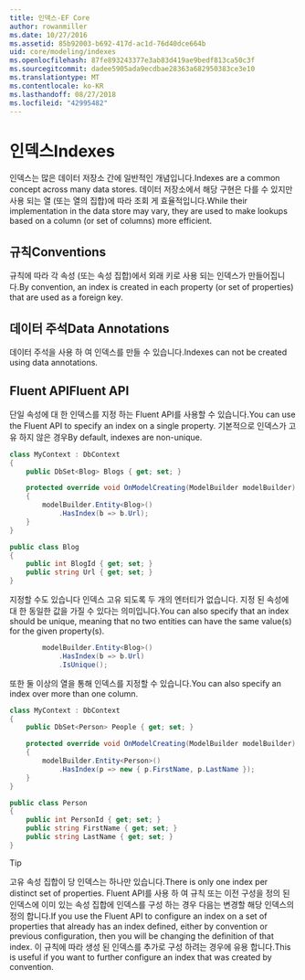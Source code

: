 ```yaml
---
title: 인덱스-EF Core
author: rowanmiller
ms.date: 10/27/2016
ms.assetid: 85b92003-b692-417d-ac1d-76d40dce664b
uid: core/modeling/indexes
ms.openlocfilehash: 87fe893243377e3ab83d419ae9bedf813ca50c3f
ms.sourcegitcommit: dadee5905ada9ecdbae28363a682950383ce3e10
ms.translationtype: MT
ms.contentlocale: ko-KR
ms.lasthandoff: 08/27/2018
ms.locfileid: "42995482"
---
```

# <a name="indexes"></a><span data-ttu-id="1cb0c-102">인덱스</span><span class="sxs-lookup"><span data-stu-id="1cb0c-102">Indexes</span></span>

<span data-ttu-id="1cb0c-103">인덱스는 많은 데이터 저장소 간에 일반적인 개념입니다.</span><span class="sxs-lookup"><span data-stu-id="1cb0c-103">Indexes are a common concept across many data stores.</span></span> <span data-ttu-id="1cb0c-104">데이터 저장소에서 해당 구현은 다를 수 있지만 사용 되는 열 (또는 열의 집합)에 따라 조회 게 효율적입니다.</span><span class="sxs-lookup"><span data-stu-id="1cb0c-104">While their implementation in the data store may vary, they are used to make lookups based on a column (or set of columns) more efficient.</span></span>

## <a name="conventions"></a><span data-ttu-id="1cb0c-105">규칙</span><span class="sxs-lookup"><span data-stu-id="1cb0c-105">Conventions</span></span>

<span data-ttu-id="1cb0c-106">규칙에 따라 각 속성 (또는 속성 집합)에서 외래 키로 사용 되는 인덱스가 만들어집니다.</span><span class="sxs-lookup"><span data-stu-id="1cb0c-106">By convention, an index is created in each property (or set of properties) that are used as a foreign key.</span></span>

## <a name="data-annotations"></a><span data-ttu-id="1cb0c-107">데이터 주석</span><span class="sxs-lookup"><span data-stu-id="1cb0c-107">Data Annotations</span></span>

<span data-ttu-id="1cb0c-108">데이터 주석을 사용 하 여 인덱스를 만들 수 있습니다.</span><span class="sxs-lookup"><span data-stu-id="1cb0c-108">Indexes can not be created using data annotations.</span></span>

## <a name="fluent-api"></a><span data-ttu-id="1cb0c-109">Fluent API</span><span class="sxs-lookup"><span data-stu-id="1cb0c-109">Fluent API</span></span>

<span data-ttu-id="1cb0c-110">단일 속성에 대 한 인덱스를 지정 하는 Fluent API를 사용할 수 있습니다.</span><span class="sxs-lookup"><span data-stu-id="1cb0c-110">You can use the Fluent API to specify an index on a single property.</span></span> <span data-ttu-id="1cb0c-111">기본적으로 인덱스가 고유 하지 않은 경우</span><span class="sxs-lookup"><span data-stu-id="1cb0c-111">By default, indexes are non-unique.</span></span>

<!-- [!code-csharp[Main](samples/core/Modeling/FluentAPI/Samples/Index.cs?highlight=7,8)] -->
``` csharp
class MyContext : DbContext
{
    public DbSet<Blog> Blogs { get; set; }

    protected override void OnModelCreating(ModelBuilder modelBuilder)
    {
        modelBuilder.Entity<Blog>()
            .HasIndex(b => b.Url);
    }
}

public class Blog
{
    public int BlogId { get; set; }
    public string Url { get; set; }
}
```

<span data-ttu-id="1cb0c-112">지정할 수도 있습니다 인덱스 고유 되도록 두 개의 엔터티가 없습니다. 지정 된 속성에 대 한 동일한 값을 가질 수 있다는 의미입니다.</span><span class="sxs-lookup"><span data-stu-id="1cb0c-112">You can also specify that an index should be unique, meaning that no two entities can have the same value(s) for the given property(s).</span></span>

<!-- [!code-csharp[Main](samples/core/Modeling/FluentAPI/Samples/IndexUnique.cs?highlight=3)] -->
``` csharp
        modelBuilder.Entity<Blog>()
            .HasIndex(b => b.Url)
            .IsUnique();
```

<span data-ttu-id="1cb0c-113">또한 둘 이상의 열을 통해 인덱스를 지정할 수 있습니다.</span><span class="sxs-lookup"><span data-stu-id="1cb0c-113">You can also specify an index over more than one column.</span></span>

<!-- [!code-csharp[Main](samples/core/Modeling/FluentAPI/Samples/IndexComposite.cs?highlight=7,8)] -->
``` csharp
class MyContext : DbContext
{
    public DbSet<Person> People { get; set; }

    protected override void OnModelCreating(ModelBuilder modelBuilder)
    {
        modelBuilder.Entity<Person>()
            .HasIndex(p => new { p.FirstName, p.LastName });
    }
}

public class Person
{
    public int PersonId { get; set; }
    public string FirstName { get; set; }
    public string LastName { get; set; }
}
```

> [!TIP]  
> <span data-ttu-id="1cb0c-114">고유 속성 집합이 당 인덱스는 하나만 있습니다.</span><span class="sxs-lookup"><span data-stu-id="1cb0c-114">There is only one index per distinct set of properties.</span></span> <span data-ttu-id="1cb0c-115">Fluent API를 사용 하 여 규칙 또는 이전 구성을 정의 된 인덱스에 이미 있는 속성 집합에 인덱스를 구성 하는 경우 다음는 변경할 해당 인덱스의 정의 합니다.</span><span class="sxs-lookup"><span data-stu-id="1cb0c-115">If you use the Fluent API to configure an index on a set of properties that already has an index defined, either by convention or previous configuration, then you will be changing the definition of that index.</span></span> <span data-ttu-id="1cb0c-116">이 규칙에 따라 생성 된 인덱스를 추가로 구성 하려는 경우에 유용 합니다.</span><span class="sxs-lookup"><span data-stu-id="1cb0c-116">This is useful if you want to further configure an index that was created by convention.</span></span>
